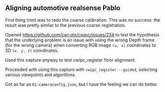 ## Aligning automotive realsense Pablo

First thing tried was to redo the coarse calibration. This was no success: the result was pretty similar to the previous coarse registration.

Opened <https://github.com/cwi-dis/cwipc/issues/234> to test the hypothesis that the underlying problem is an issue with using the wrong Depth frame (for the wrong camera) when converting RGB image `(u, v)` coordinates to 3D `(x, y, z)` coordinates.

Used this capture anyway to test cwipc_register floor alignment.

Proceeded with using this capture with `cwipc_register --guided`, selecting various viewpoints and algorithms.

Got as far as `01-cameraconfig.json`, but I have the feeling we can do better.
